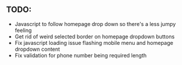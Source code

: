## TODO:

- Javascript to follow homepage drop down so there's a less jumpy feeling
- Get rid of weird selected border on homepage dropdown buttons
- Fix javascript loading issue flashing mobile menu and homepage dropdown content
- Fix validation for phone number being required length